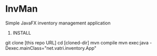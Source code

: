 # InvMan
Simple JavaFX inventory management application


1. INSTALL

git clone [this repo URL]
cd [cloned-dir]
mvn compile
mvn exec:java -Dexec.mainClass="net.vatri.inventory.App"
